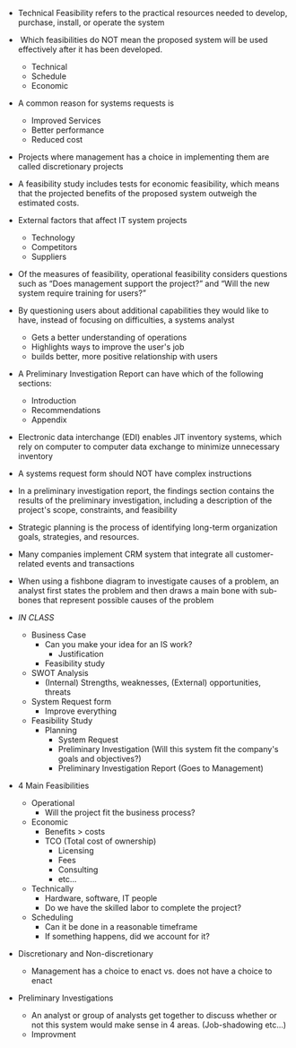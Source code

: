 

- Technical Feasibility refers to the practical resources needed to develop, purchase, install, or operate the system

-  Which feasibilities do NOT mean the proposed system will be used effectively after it has been developed.
	- Technical
	- Schedule
	- Economic

- A common reason for systems requests is
	- Improved Services
	- Better performance
	- Reduced cost

- Projects where management has a choice in implementing them are called discretionary projects

- A feasibility study includes tests for economic feasibility, which means that the projected benefits of the proposed system outweigh the estimated costs.

- External factors that affect IT system projects
	- Technology
	- Competitors
	- Suppliers

- Of the measures of feasibility, operational feasibility considers questions such as “Does management support the project?” and “Will the new system require training for users?”

- By questioning users about additional capabilities they would like to have, instead of focusing on difficulties, a systems analyst
	- Gets a better understanding of operations
	- Highlights ways to improve the user's job
	- builds better, more positive relationship with users
	  

- A Preliminary Investigation Report can have which of the following sections:
	- Introduction
	- Recommendations
	- Appendix 

- Electronic data interchange (EDI) enables JIT inventory systems, which rely on computer to computer data exchange to minimize unnecessary inventory

- A systems request form should NOT have complex instructions

- In a preliminary investigation report, the findings section contains the results of the preliminary investigation, including a description of the project's scope, constraints, and feasibility

- Strategic planning is the process of identifying long-term organization goals, strategies, and resources.
  
- Many companies implement CRM system that integrate all customer-related events and transactions

- When using a fishbone diagram to investigate causes of a problem, an analyst first states the problem and then draws a main bone with sub-bones that represent possible causes of the problem

- *IN CLASS* 
	- Business Case
		- Can you make your idea for an IS work?
			- Justification
		- Feasibility study
	- SWOT Analysis
		- (Internal) Strengths, weaknesses, (External) opportunities, threats
	- System Request form
		- Improve everything
	- Feasibility Study
		- Planning
			- System Request 
			- Preliminary Investigation (Will this system fit the company's goals and objectives?)
			- Preliminary Investigation Report (Goes to Management)

- 4 Main Feasibilities
	- Operational
		- Will the project fit the business process?
	- Economic
		- Benefits > costs 
		- TCO (Total cost of ownership)
			- Licensing 
			- Fees
			- Consulting
			- etc...
	- Technically 
		- Hardware, software, IT people
		- Do we have the skilled labor to complete the project?
	- Scheduling
		- Can it be done in a reasonable timeframe
		- If something happens, did we account for it?

- Discretionary and Non-discretionary
	- Management has a choice to enact vs. does not have a choice to enact

- Preliminary Investigations
	- An analyst or group of analysts get together to discuss whether or not this system would make sense in 4 areas. (Job-shadowing etc...)
	- Improvment
